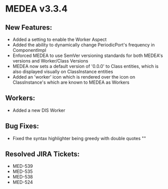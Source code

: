 # MEDEA v3.3.4
## New Features:
* Added a setting to enable the Worker Aspect
* Added the ability to dynamically change PeriodicPort's frequency in ComponentImpl
* Enforced MEDEA to use SemVer versioning standards for both MEDEA's versions and Worker/Class Versions
* MEDEA now sets a default version of '0.0.0' to Class entities, which is also displayed visually on ClassInstance entities
* Added an 'worker' icon which is rendered over the icon on ClassInstance's which are known to MEDEA as Workers

## Workers:
* Added a new DIS Worker

## Bug Fixes:
* Fixed the syntax highlighter being greedy with double quotes ""

## Resolved JIRA Tickets:
* MED-539
* MED-535
* MED-538
* MED-524
